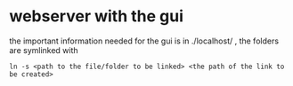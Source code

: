 # webserver with the gui

the important information needed for the gui is in ./localhost/ , the folders are symlinked with 
```
ln -s <path to the file/folder to be linked> <the path of the link to be created>
```